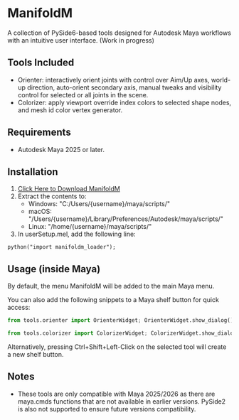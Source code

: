 # ManifoldM

A collection of PySide6-based tools designed for Autodesk Maya workflows with an intuitive user interface. (Work in progress)

## Tools Included
- Orienter: interactively orient joints with control over Aim/Up axes, world-up
  direction, auto-orient secondary axis, manual tweaks and
  visibility control for selected or all joints in the scene.
- Colorizer: apply viewport override index colors to selected shape
  nodes, and mesh id color vertex generator.

## Requirements
- Autodesk Maya 2025 or later.

## Installation

1. [Click Here to Download ManifoldM](https://github.com/manifold-minded/manifoldm/releases/download/v0.1.0/manifoldm-0.1.0.zip)
2. Extract the contents to:
    - Windows: "C:/Users/{username}/maya/scripts/"
    - macOS: "/Users/{username}/Library/Preferences/Autodesk/maya/scripts/"
    - Linux: "/home/{username}/maya/scripts/"
3. In userSetup.mel, add the following line:

```mel
python("import manifoldm_loader");
```

## Usage (inside Maya)
By default, the menu ManifoldM will be added to the main Maya menu.

You can also add the following snippets to a Maya shelf button for quick access:

```python
from tools.orienter import OrienterWidget; OrienterWidget.show_dialog()
```
```python
from tools.colorizer import ColorizerWidget; ColorizerWidget.show_dialog()
```

Alternatively, pressing Ctrl+Shift+Left-Click on the selected tool will create a new shelf button.


## Notes
 
- These tools are only compatible with Maya 2025/2026 as there are maya.cmds functions that are not available
  in earlier versions. PySide2 is also not supported to ensure future versions compatibility.

